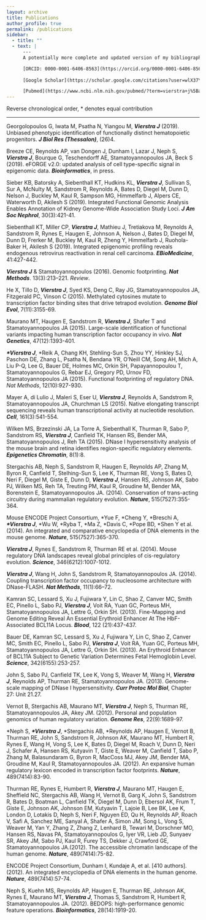 ```yaml
---
layout: archive
title: Publications
author_profile: true
permalink: /publications
sidebar:
  - title: ""
  - text: |
      ---
      A potentially more complete and updated version of my bibliography can be found at the following links:

      [ORCID: 0000-0001-6406-8563](https://orcid.org/0000-0001-6406-8563)
      
      [Google Scholar](https://scholar.google.com/citations?user=wlX37YwAAAAJ&hl=en)

      [Pubmed](https://www.ncbi.nlm.nih.gov/pubmed/?term=vierstra+j%5Bau%5D)
---
```


Reverse chronological order, * denotes equal contribution

---

Georgolopoulos G, Iwata M, Psatha N, Yiangou M, ___Vierstra J___ (2019). Unbiased phenotypic identification of functionally distinct hematopoietic progenitors. ***J Biol Res (Thessalon)***, (26)4.

Breeze CE, Reynolds AP, van Dongen J, Dunham I, Lazar J, Neph S, ___Vierstra J___, Bourque G, Teschendorff AE, Stamatoyannopoulos JA, Beck S (2019). eFORGE v2.0: updated analysis of cell type-specific signal in epigenomic data. ***Bioinformatics***, in press.

Sieber KB, Batorsky A, Siebenthall KT, Hudkins KL, ___Vierstra J___, Sullivan S, Sur A, McNulty M, Sandstrom R, Reynolds A, Bates D, Diegel M, Dunn D, Nelson J, Buckley M, Kaul R, Sampson MG, Himmelfarb J, Alpers CE, Waterworth D, Akilesh S (2019). Integrated Functional Genomic Analysis Enables Annotation of Kidney Genome-Wide Association Study Loci. ***J Am Soc Nephrol***, 30(3):421-41.

Siebenthall KT, Miller CP, ___Vierstra J___, Mathieu J, Tretiakova M, Reynolds A, Sandstrom R, Rynes E, Haugen E, Johnson A, Nelson J, Bates D, Diegel M, Dunn D, Frerker M, Buckley M, Kaul R, Zheng Y, Himmelfarb J, Ruohola-Baker H, Akilesh S (2019). Integrated epigenomic profiling reveals endogenous retrovirus reactivation in renal cell carcinoma. ***EBioMedicine***, 41:427-442.

___Vierstra J___ & Stamatoyannopoulos (2016). Genomic footprinting. ***Nat Methods***. 13(3):213–221. *Review*.

He X, Tillo D, ___Vierstra J___, Syed KS, Deng C, Ray JG, Stamatoyannopoulos JA, Fitzgerald PC, Vinson C (2015). Methylated cytosines mutate to transcription factor binding sites that drive tetrapod evolution. ***Genome Biol Evol***, 7(11):3155-69.

Maurano MT, Haugen E, Sandstrom R, ___Vierstra J___, Shafer T and Stamatoyannopoulos JA (2015). Large-scale identification of functional variants impacting human transcription factor occupancy in vivo. ***Nat Genetics***, 47(12):1393-401.

___\*Vierstra J___, \*Reik A, Chang KH, Stehling-Sun S, Zhou YY, Hinkley SJ, Paschon DE, Zhang L, Psatha N, Bendana YR, O’Neill CM, Song AH, Mich A, Liu P-Q, Lee G, Bauer DE, Holmes MC, Orkin SH, Papayannopoulou T, Stamatoyannopoulos G, Rebar EJ, Gregory PD, Urnov FD, Stamatoyannopoulos JA (2015). Functional footprinting of regulatory DNA. *Nat Methods*, 12(10):927-930.

Mayer A, di Lulio J, Maleri S, Eser U, ___Vierstra J___, Reynolds A, Sandstrom R, Stamatoyannopoulos JA, Churchman LS (2015). Native elongating transcript sequencing reveals human transcriptional activity at nucleotide resolution. ***Cell***, 161(3):541-554.

Wilken MS, Brzezinski JA, La Torre A, Siebenthall K, Thurman R, Sabo P, Sandstrom RS, ___Vierstra J___, Canfield TK, Hansen RS, Bender MA, Stamatoyannopoulos J, Reh TA (2015). DNase I hypersensitivity analysis of the mouse brain and retina identifies region-specific regulatory elements. ***Epigenetics Chromatin***, 8(1):8.

Stergachis AB, Neph S, Sandstrom R, Haugen E, Reynolds AP, Zhang M, Byron R, Canfield T, Stelhing-Sun S, Lee K, Thurman RE, Vong S, Bates D, Neri F, Diegel M, Giste E, Dunn D, ___Vierstra J___, Hansen RS, Johnson AK, Sabo PJ, Wilken MS, Reh TA, Treuting PM, Kaul R, Groudine M, Bender MA, Borenstein E, Stamatoyannopoulos JA. (2014). Conservation of trans-acting circuitry during mammalian regulatory evolution. ***Nature***, 515(7527):355-364.

Mouse ENCODE Project Consortium, \*Yue F, \*Cheng Y, \*Breschi A, ___\*Vierstra J___, \*Wu W, \*Ryba T, \*Ma Z, \*Davis C, \*Pope BD, \*Shen Y et al. (2014). An integrated and comparative encyclopedia of DNA elements in the mouse genome. ***Nature***, 515(7527):365-370.


___Vierstra J___, Rynes E, Sandstrom R, Thurman RE et al. (2014). Mouse regulatory DNA landscapes reveal global principles of cis-regulatory evolution. ***Science***, 346(6212):1007-1012.

___Vierstra J___, Wang H, John S, Sandstrom R, Stamatoyannopoulos JA. (2014). Coupling transcription factor occupancy to nucleosome architecture with DNase-FLASH. ***Nat Methods***, 11(1):66–72.

Kamran SC, Lessard S, Xu J, Fujiwara Y, Lin C, Shao Z, Canver MC, Smith EC, Pinello L, Sabo PJ, ___Vierstra J___, Voit RA, Yuan GC, Porteus MH, Stamatoyannopoulos JA, Lettre G, Orkin SH. (2013). Fine-Mapping and Genome Editing Reveal An Essential Erythroid Enhancer At The HbF-Associated BCL11A Locus. ***Blood***, 122 (21):437-437.

Bauer DE, Kamran SC, Lessard S, Xu J, Fujiwara Y, Lin C, Shao Z, Canver MC, Smith EC, Pinello L, Sabo PJ, ___Vierstra J___, Voit RA, Yuan GC, Porteus MH, Stamatoyannopoulos JA, Lettre G, Orkin SH. (2013). An Erythroid Enhancer of BCL11A Subject to Genetic Variation Determines Fetal Hemoglobin Level. ***Science***, 342(6155):253-257.

John S, Sabo PJ, Canfield TK, Lee K, Vong S, Weaver M, Wang H, ___Vierstra J___, Reynolds AP, Thurman RE, Stamatoyannopoulos JA. (2013). Genome-scale mapping of DNase I hypersensitivity. ***Curr Protoc Mol Biol***, Chapter 27: Unit 21.27.

Vernot B, Stergachis AB, Maurano MT, ___Vierstra J___, Neph S, Thurman RE, Stamatoyannopoulos JA, Akey JM. (2012). Personal and population genomics of human regulatory variation. ***Genome Res***, 22(9):1689-97.

\*Neph S, ___\*Vierstra J___, \*Stergachis AB, \*Reynolds AP, Haugen E, Vernot B, Thurman RE, John S, Sandstrom R, Johnson AK, Maurano MT, Humbert R, Rynes E, Wang H, Vong S, Lee K, Bates D, Diegel M, Roach V, Dunn D, Neri J, Schafer A, Hansen RS, Kutyavin T, Giste E, Weaver M, Canfield T, Sabo P, Zhang M, Balasundaram G, Byron R, MacCoss MJ, Akey JM, Bender MA, Groudine M, Kaul R, Stamatoyannopoulos JA. (2012). An expansive human regulatory lexicon encoded in transcription factor footprints. ***Nature***, 489(7414):83-90.

Thurman RE, Rynes E, Humbert R, ___Vierstra J___, Maurano MT, Haugen E, Sheffield NC, Stergachis AB, Wang H, Vernot B, Garg K, John S, Sandstrom R, Bates D, Boatman L, Canfield TK, Diegel M, Dunn D, Ebersol AK, Frum T, Giste E, Johnson AK, Johnson EM, Kutyavin T, Lajoie B, Lee BK, Lee K, London D, Lotakis D, Neph S, Neri F, Nguyen ED, Qu H, Reynolds AP, Roach V, Safi A, Sanchez ME, Sanyal A, Shafer A, Simon JM, Song L, Vong S, Weaver M, Yan Y, Zhang Z, Zhang Z, Lenhard B, Tewari M, Dorschner MO, Hansen RS, Navas PA, Stamatoyannopoulos G, Iyer VR, Lieb JD, Sunyaev SR, Akey JM, Sabo PJ, Kaul R, Furey TS, Dekker J, Crawford GE, Stamatoyannopoulos JA.(2012). The accessible chromatin landscape of the human genome. ***Nature***, 489(7414):75-82.

ENCODE Project Consortium, Dunham I, Kundaje A, et al. [410 authors]. (2012). An integrated encyclopedia of DNA elements in the human genome. ***Nature***, 489(7414):57-74.

Neph S, Kuehn MS, Reynolds AP, Haugen E, Thurman RE, Johnson AK, Rynes E, Maurano MT, ___Vierstra J___, Thomas S, Sandstrom R, Humbert R, Stamatoyannopoulos JA. (2012). BEDOPS: high-performance genomic feature operations. ***Bioinformatics***, 28(14):1919-20.

